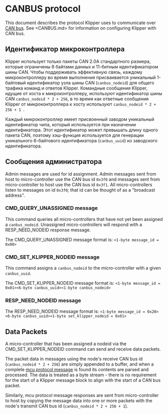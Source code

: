 # CANBUS protocol

This document describes the protocol Klipper uses to communicate over [CAN bus](https://en.wikipedia.org/wiki/CAN_bus). See <CANBUS.md> for information on configuring Klipper with CAN bus.

## Идентификатор микроконтроллера

Klipper использует только пакеты CAN 2.0A стандартного размера, которые ограничены 8 байтами данных и 11-битным идентификатором шины CAN. Чтобы поддерживать эффективную связь, каждому микроконтроллеру во время выполнения присваивается уникальный 1-байтовый идентификатор узла шины CAN (`canbus_nodeid`) для общего трафика команд и ответов Klipper. Командные сообщения Klipper, идущие от хоста к микроконтроллеру, используют идентификатор шины CAN `canbus_nodeid * 2 + 256`, в то время как ответные сообщения Klipper от микроконтроллера к хосту используют `canbus_nodeid * 2 + 256 + 1 `.

Каждый микроконтроллер имеет присвоенный заводом уникальный идентификатор чипа, который используется при назначении идентификатора. Этот идентификатор может превышать длину одного пакета CAN, поэтому хэш-функция используется для генерации уникального 6-байтового идентификатора (`canbus_uuid`) из заводского идентификатора.

## Сообщения администратора

Admin messages are used for id assignment. Admin messages sent from host to micro-controller use the CAN bus id `0x3f0` and messages sent from micro-controller to host use the CAN bus id `0x3f1`. All micro-controllers listen to messages on id `0x3f0`; that id can be thought of as a "broadcast address".

### CMD_QUERY_UNASSIGNED message

This command queries all micro-controllers that have not yet been assigned a `canbus_nodeid`. Unassigned micro-controllers will respond with a RESP_NEED_NODEID response message.

The CMD_QUERY_UNASSIGNED message format is: `<1-byte message_id = 0x00>`

### CMD_SET_KLIPPER_NODEID message

This command assigns a `canbus_nodeid` to the micro-controller with a given `canbus_uuid`.

The CMD_SET_KLIPPER_NODEID message format is: `<1-byte message_id = 0x01><6-byte canbus_uuid><1-byte canbus_nodeid>`

### RESP_NEED_NODEID message

The RESP_NEED_NODEID message format is: `<1-byte message_id = 0x20><6-byte canbus_uuid><1-byte set_klipper_nodeid = 0x01>`

## Data Packets

A micro-controller that has been assigned a nodeid via the CMD_SET_KLIPPER_NODEID command can send and receive data packets.

The packet data in messages using the node's receive CAN bus id (`canbus_nodeid * 2 + 256`) are simply appended to a buffer, and when a complete [mcu protocol message](Protocol.md) is found its contents are parsed and processed. The data is treated as a byte stream - there is no requirement for the start of a Klipper message block to align with the start of a CAN bus packet.

Similarly, mcu protocol message responses are sent from micro-controller to host by copying the message data into one or more packets with the node's transmit CAN bus id (`canbus_nodeid * 2 + 256 + 1`).
